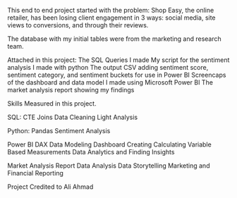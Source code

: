 This end to end project started with the problem: Shop Easy, the online retailer, has been losing client engagement in 3 ways: social media, site views to conversions, and through their reviews.

The database with my initial tables were from the marketing and research team.

Attached in this project:
  The SQL Queries I made
  My script for the sentiment analysis I made with python
  The output CSV adding sentiment score, sentiment category, and sentiment buckets for use in Power BI
  Screencaps of the dashboard and data model I made using Microsoft Power BI
  The market analysis report showing my findings

Skills Measured in this project.

SQL:
  CTE
  Joins
  Data Cleaning
  Light Analysis

Python:
  Pandas
  Sentiment Analysis

Power BI
  DAX
  Data Modeling
  Dashboard Creating
  Calculating Variable Based Measurements
  Data Analytics and Finding Insights

Market Analysis Report
  Data Analysis
  Data Storytelling
  Marketing and Financial Reporting

  Project Credited to Ali Ahmad
